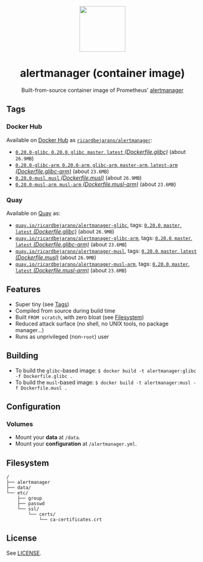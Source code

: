 <p align="center"><img src="https://emojipedia-us.s3.dualstack.us-west-1.amazonaws.com/thumbs/320/apple/198/police-cars-revolving-light_1f6a8.png" width="120px"></p>
<h1 align="center">alertmanager (container image)</h1>
<p align="center">Built-from-source container image of Prometheus' <a href="https://github.com/prometheus/alertmanager">alertmanager</a></p>


## Tags

### Docker Hub

Available on [Docker Hub](https://hub.docker.com) as [`ricardbejarano/alertmanager`](https://hub.docker.com/r/ricardbejarano/alertmanager):

- [`0.20.0-glibc`, `0.20.0`, `glibc`, `master`, `latest` *(Dockerfile.glibc)*](https://github.com/ricardbejarano/alertmanager/blob/master/Dockerfile.glibc) (about `26.9MB`)
- [`0.20.0-glibc-arm`, `0.20.0-arm`, `glibc-arm`, `master-arm`, `latest-arm` *(Dockerfile.glibc-arm)*](https://github.com/ricardbejarano/alertmanager/blob/master/Dockerfile.glibc-arm) (about `23.6MB`)
- [`0.20.0-musl`, `musl` *(Dockerfile.musl)*](https://github.com/ricardbejarano/alertmanager/blob/master/Dockerfile.musl) (about `26.9MB`)
- [`0.20.0-musl-arm`, `musl-arm` *(Dockerfile.musl-arm)*](https://github.com/ricardbejarano/alertmanager/blob/master/Dockerfile.musl-arm) (about `23.6MB`)

### Quay

Available on [Quay](https://quay.io) as:

- [`quay.io/ricardbejarano/alertmanager-glibc`](https://quay.io/repository/ricardbejarano/alertmanager-glibc), tags: [`0.20.0`, `master`, `latest` *(Dockerfile.glibc)*](https://github.com/ricardbejarano/alertmanager/blob/master/Dockerfile.glibc) (about `26.9MB`)
- [`quay.io/ricardbejarano/alertmanager-glibc-arm`](https://quay.io/repository/ricardbejarano/alertmanager-glibc-arm), tags: [`0.20.0`, `master`, `latest` *(Dockerfile.glibc-arm)*](https://github.com/ricardbejarano/alertmanager/blob/master/Dockerfile.glibc-arm) (about `23.6MB`)
- [`quay.io/ricardbejarano/alertmanager-musl`](https://quay.io/repository/ricardbejarano/alertmanager-musl), tags: [`0.20.0`, `master`, `latest` *(Dockerfile.musl)*](https://github.com/ricardbejarano/alertmanager/blob/master/Dockerfile.musl) (about `26.9MB`)
- [`quay.io/ricardbejarano/alertmanager-musl-arm`](https://quay.io/repository/ricardbejarano/alertmanager-musl-arm), tags: [`0.20.0`, `master`, `latest` *(Dockerfile.musl-arm)*](https://github.com/ricardbejarano/alertmanager/blob/master/Dockerfile.musl-arm) (about `23.6MB`)


## Features

* Super tiny (see [Tags](#tags))
* Compiled from source during build time
* Built `FROM scratch`, with zero bloat (see [Filesystem](#filesystem))
* Reduced attack surface (no shell, no UNIX tools, no package manager...)
* Runs as unprivileged (non-`root`) user


## Building

- To build the `glibc`-based image: `$ docker build -t alertmanager:glibc -f Dockerfile.glibc .`
- To build the `musl`-based image: `$ docker build -t alertmanager:musl -f Dockerfile.musl .`


## Configuration

### Volumes

- Mount your **data** at `/data`.
- Mount your **configuration** at `/alertmanager.yml`.


## Filesystem

```
/
├── alertmanager
├── data/
└── etc/
    ├── group
    ├── passwd
    └── ssl/
        └── certs/
            └── ca-certificates.crt
```


## License

See [LICENSE](https://github.com/ricardbejarano/alertmanager/blob/master/LICENSE).
